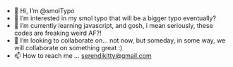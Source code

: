 - 👋 Hi, I’m @smolTypo
- 👀 I’m interested in my smol typo that will be a bigger typo eventually?
- 🌱 I’m currently learning javascript, and gosh, i mean seriously, these codes are freaking weird AF?!
- 💞️ I’m looking to collaborate on... not now, but someday, in some way, we will collaborate on something great :)
- 📫 How to reach me ... serendikitty@gmail.com

<!---
smolTypo/smolTypo is a ✨ special ✨ repository because its `README.md` (this file) appears on your GitHub profile.
You can click the Preview link to take a look at your changes.
--->
